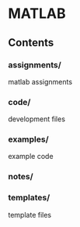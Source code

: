 # MATLAB
## Contents
### assignments/
matlab assignments
### code/
development files
### examples/
example code
### notes/
### templates/
template files
